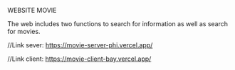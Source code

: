 WEBSITE MOVIE

The web includes two functions to search for information as well as search for movies.

//Link sever:
https://movie-server-phi.vercel.app/

//Link client:
https://movie-client-bay.vercel.app/
